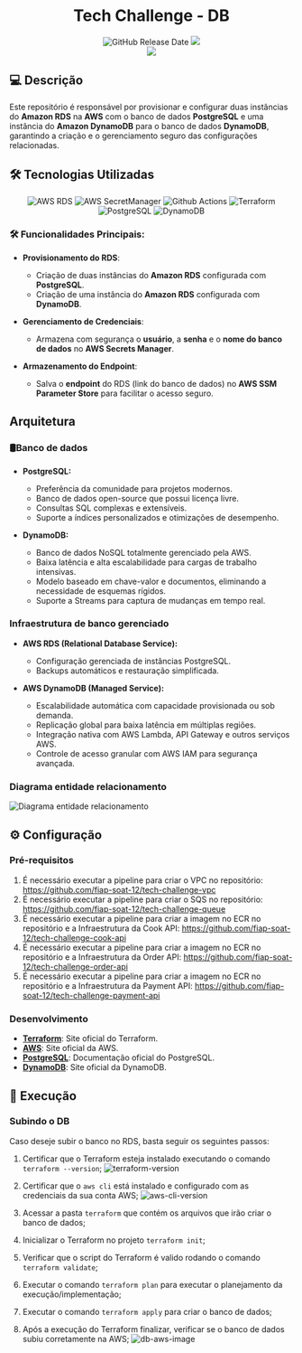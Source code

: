 <div align="center">

# Tech Challenge - DB

![GitHub Release Date](https://img.shields.io/badge/Release%20Date-Fevereiro%202025-yellowgreen)
![](https://img.shields.io/badge/Status-Em%20Desenvolvimento-yellowgreen)
<br>
![](https://img.shields.io/badge/Version-%20v2.0.0-brightgreen)
</div>

## 💻 Descrição

Este repositório é responsável por provisionar e configurar duas instâncias do **Amazon RDS** na **AWS** com o banco de dados **PostgreSQL** e uma instância do **Amazon DynamoDB** para o banco de dados **DynamoDB**, garantindo a criação e o gerenciamento seguro das configurações relacionadas.

## 🛠 Tecnologias Utilizadas

<div align="center">

![AWS RDS](https://img.shields.io/badge/AWS%20RDS-527FFF.svg?style=for-the-badge&logo=Amazon-RDS&logoColor=white)
![AWS SecretManager](https://img.shields.io/badge/AWS%20Secrets%20Manager-DD344C.svg?style=for-the-badge&logo=AWS-Secrets-Manager&logoColor=white)
![Github Actions](https://img.shields.io/badge/GitHub%20Actions-2088FF.svg?style=for-the-badge&logo=GitHub-Actions&logoColor=white)
![Terraform](https://img.shields.io/badge/Terraform-7B42BC?style=for-the-badge&logo=terraform&logoColor=white)
![PostgreSQL](https://img.shields.io/badge/PostgreSQL-4169E1.svg?style=for-the-badge&logo=PostgreSQL&logoColor=white)
![DynamoDB](https://img.shields.io/badge/Amazon%20DynamoDB-4053D6.svg?style=for-the-badge&logo=Amazon-DynamoDB&logoColor=white)

</div>

### 🛠️ Funcionalidades Principais:

- **Provisionamento do RDS**:
  - Criação de duas instâncias do **Amazon RDS** configurada com **PostgreSQL**.
  - Criação de uma instância do **Amazon RDS** configurada com **DynamoDB**.

- **Gerenciamento de Credenciais**:
  - Armazena com segurança o **usuário**, a **senha** e o **nome do banco de dados** no **AWS Secrets Manager**.

- **Armazenamento do Endpoint**:
  - Salva o **endpoint** do RDS (link do banco de dados) no **AWS SSM Parameter Store** para facilitar o acesso seguro.

## Arquitetura

### 🛢️Banco de dados

- **PostgreSQL:**
  - Preferência da comunidade para projetos modernos.
  - Banco de dados open-source que possui licença livre.
  - Consultas SQL complexas e extensíveis.
  - Suporte a índices personalizados e otimizações de desempenho.
 
- **DynamoDB:**
  - Banco de dados NoSQL totalmente gerenciado pela AWS.
  - Baixa latência e alta escalabilidade para cargas de trabalho intensivas.
  - Modelo baseado em chave-valor e documentos, eliminando a necessidade de esquemas rígidos.
  - Suporte a Streams para captura de mudanças em tempo real.
 
### Infraestrutura de banco gerenciado

- **AWS RDS (Relational Database Service):**
  - Configuração gerenciada de instâncias PostgreSQL.
  - Backups automáticos e restauração simplificada.

- **AWS DynamoDB (Managed Service):**
  - Escalabilidade automática com capacidade provisionada ou sob demanda.
  - Replicação global para baixa latência em múltiplas regiões.
  - Integração nativa com AWS Lambda, API Gateway e outros serviços AWS.
  - Controle de acesso granular com AWS IAM para segurança avançada.

### Diagrama entidade relacionamento

![Diagrama entidade relacionamento](./assets/diagrama-er.png)

## ⚙️ Configuração

### Pré-requisitos

1. É necessário executar a pipeline para criar o VPC no repositório: https://github.com/fiap-soat-12/tech-challenge-vpc
2. É necessário executar a pipeline para criar o SQS no repositório: https://github.com/fiap-soat-12/tech-challenge-queue
3. É necessário executar a pipeline para criar a imagem no ECR no repositório e a Infraestrutura da Cook API: https://github.com/fiap-soat-12/tech-challenge-cook-api
4. É necessário executar a pipeline para criar a imagem no ECR no repositório e a Infraestrutura da Order API: https://github.com/fiap-soat-12/tech-challenge-order-api
5. É necessário executar a pipeline para criar a imagem no ECR no repositório e a Infraestrutura da Payment API: https://github.com/fiap-soat-12/tech-challenge-payment-api

### Desenvolvimento

- **[Terraform](https://www.terraform.io/)**: Site oficial do Terraform.
- **[AWS](https://aws.amazon.com/pt/)**: Site oficial da AWS.
- **[PostgreSQL](https://www.postgresql.org/docs/)**: Documentação oficial do PostgreSQL.
- **[DynamoDB](https://aws.amazon.com/pt/dynamodb/)**: Site oficial da DynamoDB.

## 🚀 Execução

### Subindo o DB

  Caso deseje subir o banco no RDS, basta seguir os seguintes passos:

  1. Certificar que o Terraform esteja instalado executando o comando `terraform --version`;
  ![terraform-version](./assets/terraform-version.png)

  2. Certificar que o `aws cli` está instalado e configurado com as credenciais da sua conta AWS;
  ![aws-cli-version](./assets/aws-cli-version.png)

  3. Acessar a pasta `terraform` que contém os arquivos que irão criar o banco de dados;
  4. Inicializar o Terraform no projeto `terraform init`;
  5. Verificar que o script do Terraform é valido rodando o comando `terraform validate`;
  6. Executar o comando `terraform plan` para executar o planejamento da execução/implementação;
  7. Executar o comando `terraform apply` para criar o banco de dados;
  8. Após a execução do Terraform finalizar, verificar se o banco de dados subiu corretamente na AWS;
  ![db-aws-image](./assets/db-aws-image.png)
